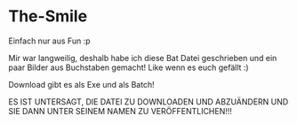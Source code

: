 # The-Smile
Einfach nur aus Fun :p

Mir war langweilig, deshalb habe ich diese Bat Datei geschrieben und ein paar Bilder aus Buchstaben gemacht!
Like wenn es euch gefällt :)

Download gibt es als Exe und als Batch!

ES IST UNTERSAGT, DIE DATEI ZU DOWNLOADEN UND ABZUÄNDERN UND SIE DANN UNTER SEINEM NAMEN ZU VERÖFFENTLICHEN!!!
